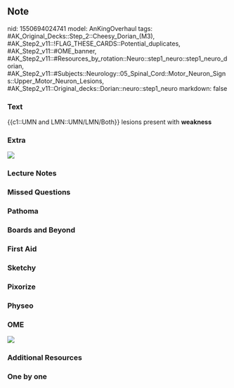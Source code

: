 ## Note
nid: 1550694024741
model: AnKingOverhaul
tags: #AK_Original_Decks::Step_2::Cheesy_Dorian_(M3), #AK_Step2_v11::!FLAG_THESE_CARDS::Potential_duplicates, #AK_Step2_v11::#OME_banner, #AK_Step2_v11::#Resources_by_rotation::Neuro::step1_neuro::step1_neuro_dorian, #AK_Step2_v11::#Subjects::Neurology::05_Spinal_Cord::Motor_Neuron_Signs::Upper_Motor_Neuron_Lesions, #AK_Step2_v11::Original_decks::Dorian::neuro::step1_neuro
markdown: false

### Text
<div>
  <div>
    {{c1::UMN and LMN::UMN/LMN/Both}} lesions present with
    <b>weakness</b>
  </div>
</div>

### Extra
<div><img src="paste-23072564314696.jpg"></div>

### Lecture Notes


### Missed Questions


### Pathoma


### Boards and Beyond


### First Aid


### Sketchy


### Pixorize


### Physeo


### OME
<div class="ome-widget">
  <a href="https://onlinemeded.org?ref=anki"><img src=
  "_OME_AnkiFlashcards_General_4.png"></a>
</div>

### Additional Resources


### One by one

